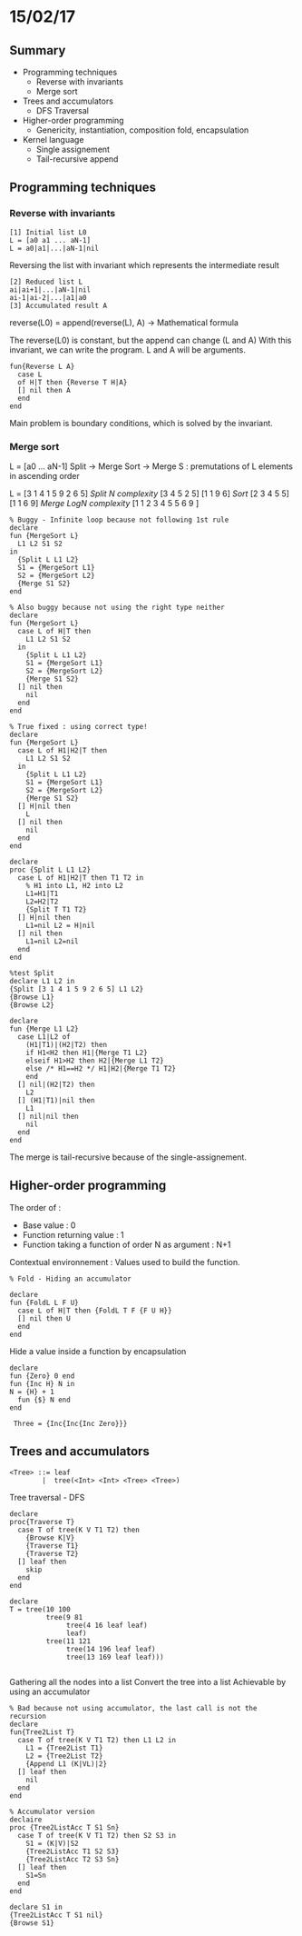 # 15/02/17

## Summary

- Programming techniques
  - Reverse with invariants
  - Merge sort
- Trees and accumulators
  - DFS Traversal
- Higher-order programming
  - Genericity, instantiation, composition fold, encapsulation
- Kernel language
  - Single assignement
  - Tail-recursive append

## Programming techniques

### Reverse with invariants

```
[1] Initial list L0
L = [a0 a1 ... aN-1]
L = a0|a1|...|aN-1|nil
```

Reversing the list with invariant which represents the intermediate result

```
[2] Reduced list L
ai|ai+1|...|aN-1|nil
ai-1|ai-2|...|a1|a0
[3] Accumulated result A
```

reverse(L0) = append(reverse(L), A) -> Mathematical formula

The reverse(L0) is constant, but the append can change (L and A)
With this invariant, we can write the program. L and A will be arguments.


```
fun{Reverse L A}
  case L
  of H|T then {Reverse T H|A}
  [] nil then A
  end
end
```

Main problem is boundary conditions, which is solved by the invariant.

### Merge sort


L = [a0 ... aN-1]
Split -> Merge Sort -> Merge
S : premutations of L elements in ascending order


L = [3 1 4 1 5 9 2 6 5]
_Split N complexity_
[3 4 5 2 5] [1 1 9 6]
_Sort_
[2 3 4 5 5] [1 1 6 9]
_Merge LogN complexity_
[1 1 2 3 4 5 5 6 9 ]

```
% Buggy - Infinite loop because not following 1st rule
declare
fun {MergeSort L}
  L1 L2 S1 S2
in
  {Split L L1 L2}
  S1 = {MergeSort L1}
  S2 = {MergeSort L2}
  {Merge S1 S2}
end

% Also buggy because not using the right type neither
declare
fun {MergeSort L}
  case L of H|T then
    L1 L2 S1 S2
  in
    {Split L L1 L2}
    S1 = {MergeSort L1}
    S2 = {MergeSort L2}
    {Merge S1 S2}
  [] nil then
    nil
  end
end

% True fixed : using correct type!
declare
fun {MergeSort L}
  case L of H1|H2|T then
    L1 L2 S1 S2
  in
    {Split L L1 L2}
    S1 = {MergeSort L1}
    S2 = {MergeSort L2}
    {Merge S1 S2}
  [] H|nil then
    L
  [] nil then
    nil
  end
end

declare
proc {Split L L1 L2}
  case L of H1|H2|T then T1 T2 in
    % H1 into L1, H2 into L2
    L1=H1|T1
    L2=H2|T2
    {Split T T1 T2}
  [] H|nil then
    L1=nil L2 = H|nil
  [] nil then
    L1=nil L2=nil
  end
end

%test Split
declare L1 L2 in
{Split [3 1 4 1 5 9 2 6 5] L1 L2}
{Browse L1}
{Browse L2}

declare
fun {Merge L1 L2}
  case L1|L2 of
    (H1|T1)|(H2|T2) then
    if H1<H2 then H1|{Merge T1 L2}
    elseif H1>H2 then H2|{Merge L1 T2}
    else /* H1==H2 */ H1|H2|{Merge T1 T2}
    end
  [] nil|(H2|T2) then
    L2
  [] (H1|T1)|nil then
    L1
  [] nil|nil then
    nil
  end
end
```

The merge is tail-recursive because of the single-assignement.

## Higher-order programming

The order of :
  - Base value : 0
  - Function returning value : 1
  - Function taking a function of order N as argument : N+1

Contextual environnement : Values used to build the function.

```
% Fold - Hiding an accumulator

declare
fun {FoldL L F U}
  case L of H|T then {FoldL T F {F U H}}
  [] nil then U
  end
end
```

Hide a value inside a function by encapsulation

```
declare
fun {Zero} 0 end
fun {Inc H} N in
N = {H} + 1
  fun {$} N end
end

 Three = {Inc{Inc{Inc Zero}}}
```

## Trees and accumulators

```
<Tree> ::= leaf
        |  tree(<Int> <Int> <Tree> <Tree>)  
```


Tree traversal - DFS
```
declare
proc{Traverse T}
  case T of tree(K V T1 T2) then
    {Browse K|V}
    {Traverse T1}
    {Traverse T2}
  [] leaf then
    skip
  end
end

declare
T = tree(10 100
         tree(9 81
              tree(4 16 leaf leaf)
              leaf)
         tree(11 121
              tree(14 196 leaf leaf)
              tree(13 169 leaf leaf)))


```

Gathering all the nodes into a list
Convert the tree into a list
Achievable by using an accumulator

```
% Bad because not using accumulator, the last call is not the recursion
declare
fun{Tree2List T}
  case T of tree(K V T1 T2) then L1 L2 in
    L1 = {Tree2List T1}
    L2 = {Tree2List T2}
    {Append L1 (K|VL)|2}
  [] leaf then
    nil
  end
end

% Accumulator version
declaire
proc {Tree2ListAcc T S1 Sn}
  case T of tree(K V T1 T2) then S2 S3 in
    S1 = (K|V)|S2
    {Tree2ListAcc T1 S2 S3}
    {Tree2ListAcc T2 S3 Sn}
  [] leaf then
    S1=Sn
  end
end

declare S1 in
{Tree2ListAcc T S1 nil}
{Browse S1}
```

